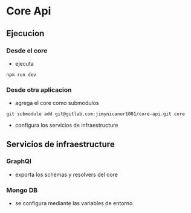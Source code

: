 # Core Api

## Ejecucion

### Desde el core
- ejecuta 
```
npm run dev
```
### Desde otra aplicacion
- agrega el core como submodulos
```
git submodule add git@gitlab.com:jimynicanor1001/core-api.git core
```
- configura los servicios de infraestructure
## Servicios de infraestructure
### GraphQl
- exporta los schemas y resolvers del core

### Mongo DB
- se configura mediante las variables de entorno

